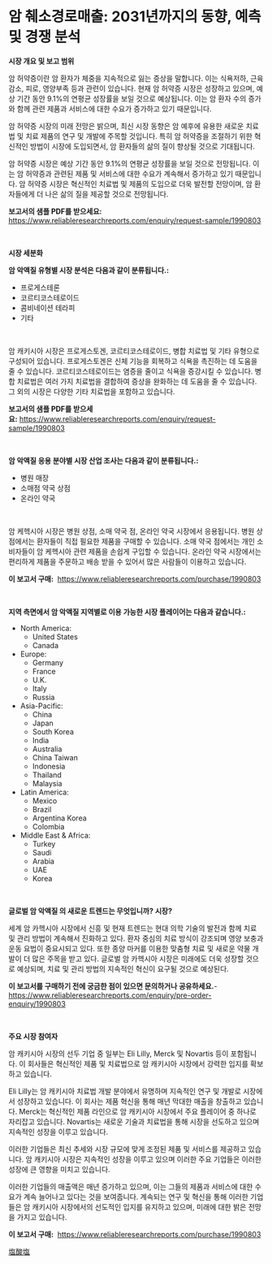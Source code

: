 <p><h1>암 췌소경로매출: 2031년까지의 동향, 예측 및 경쟁 분석</h1></p><p><strong>시장 개요 및 보고 범위</strong></p>
<p><p>암 허약증이란 암 환자가 체중을 지속적으로 잃는 증상을 말합니다. 이는 식욕저하, 근육 감소, 피로, 영양부족 등과 관련이 있습니다. 현재 암 허약증 시장은 성장하고 있으며, 예상 기간 동안 9.1%의 연평균 성장률을 보일 것으로 예상됩니다. 이는 암 환자 수의 증가와 함께 관련 제품과 서비스에 대한 수요가 증가하고 있기 때문입니다. </p><p>암 허약증 시장의 미래 전망은 밝으며, 최신 시장 동향은 암 예후에 유용한 새로운 치료법 및 치료 제품의 연구 및 개발에 주목할 것입니다. 특히 암 허약증을 조절하기 위한 혁신적인 방법이 시장에 도입되면서, 암 환자들의 삶의 질이 향상될 것으로 기대됩니다.</p><p>암 허약증 시장은 예상 기간 동안 9.1%의 연평균 성장률을 보일 것으로 전망됩니다. 이는 암 허약증과 관련된 제품 및 서비스에 대한 수요가 계속해서 증가하고 있기 때문입니다. 암 허약증 시장은 혁신적인 치료법 및 제품의 도입으로 더욱 발전할 전망이며, 암 환자들에게 더 나은 삶의 질을 제공할 것으로 전망됩니다.</p></p>
<p><strong>보고서의 샘플 PDF를 받으세요:</strong> <a href="https://www.reliableresearchreports.com/enquiry/request-sample/1990803">https://www.reliableresearchreports.com/enquiry/request-sample/1990803</a></p>
<p>&nbsp;</p>
<p><strong>시장 세분화</strong></p>
<p><strong>암 악액질 유형별 시장 분석은 다음과 같이 분류됩니다.:</strong></p>
<p><ul><li>프로게스테론</li><li>코르티코스테로이드</li><li>콤비네이션 테라피</li><li>기타</li></ul></p>
<p>&nbsp;</p>
<p><p>암 캐키시아 시장은 프로게스토겐, 코르티코스테로이드, 병합 치료법 및 기타 유형으로 구성되어 있습니다. 프로게스토겐은 신체 기능을 회복하고 식욕을 촉진하는 데 도움을 줄 수 있습니다. 코르티코스테로이드는 염증을 줄이고 식욕을 증강시킬 수 있습니다. 병합 치료법은 여러 가지 치료법을 결합하여 증상을 완화하는 데 도움을 줄 수 있습니다. 그 외의 시장은 다양한 기타 치료법을 포함하고 있습니다.</p></p>
<p><strong>보고서의 샘플 PDF를 받으세요:</strong>&nbsp;<a href="https://www.reliableresearchreports.com/enquiry/request-sample/1990803">https://www.reliableresearchreports.com/enquiry/request-sample/1990803</a></p>
<p>&nbsp;</p>
<p><strong> 암 악액질 응용 분야별 시장 산업 조사는 다음과 같이 분류됩니다.:</strong></p>
<p><ul><li>병원 매장</li><li>소매점 약국 상점</li><li>온라인 약국</li></ul></p>
<p>&nbsp;</p>
<p><p>암 케헥시아 시장은 병원 상점, 소매 약국 점, 온라인 약국 시장에서 응용됩니다. 병원 상점에서는 환자들이 직접 필요한 제품을 구매할 수 있습니다. 소매 약국 점에서는 개인 소비자들이 암 케헥시아 관련 제품을 손쉽게 구입할 수 있습니다. 온라인 약국 시장에서는 편리하게 제품을 주문하고 배송 받을 수 있어서 많은 사람들이 이용하고 있습니다.</p></p>
<p><strong>이 보고서 구매:</strong>&nbsp; <a href="https://www.reliableresearchreports.com/purchase/1990803">https://www.reliableresearchreports.com/purchase/1990803</a></p>
<p>&nbsp;</p>
<p><strong>지역 측면에서 암 악액질 지역별로 이용 가능한 시장 플레이어는 다음과 같습니다.:</strong></p>
<p><ul>
    <li>
        North America:
        <ul>
            <li>United States</li>
            <li>Canada</li>
        </ul>
    </li>
    <li>
        Europe:
        <ul>
            <li>Germany</li>
            <li>France</li>
            <li>U.K.</li>
            <li>Italy</li>
            <li>Russia</li>
        </ul>
    </li>
    <li>
        Asia-Pacific:
        <ul>
            <li>China</li>
            <li>Japan</li>
            <li>South Korea</li>
            <li>India</li>
            <li>Australia</li>
            <li>China Taiwan</li>
            <li>Indonesia</li>
            <li>Thailand</li>
            <li>Malaysia</li>
        </ul>
    </li>
    <li>
        Latin America:
        <ul>
            <li>Mexico</li>
            <li>Brazil</li>
            <li>Argentina Korea</li>
            <li>Colombia</li>
        </ul>
    </li>
    <li>
        Middle East & Africa:
        <ul>
            <li>Turkey</li>
            <li>Saudi</li>
            <li>Arabia</li>
            <li>UAE</li>
            <li>Korea</li>
        </ul>
    </li>
    </ul></p>
<p>&nbsp;</p>
<p><strong>글로벌 암 악액질 의 새로운 트렌드는 무엇입니까? 시장?</strong></p>
<p><p>세계 암 카헥시아 시장에서 신흥 및 현재 트렌드는 현대 의학 기술의 발전과 함께 치료 및 관리 방법이 계속해서 진화하고 있다. 환자 중심의 치료 방식이 강조되며 영양 보충과 운동 요법이 중요시되고 있다. 또한 종양 마커를 이용한 맞춤형 치료 및 새로운 약물 개발이 더 많은 주목을 받고 있다. 글로벌 암 카헥시아 시장은 미래에도 더욱 성장할 것으로 예상되며, 치료 및 관리 방법의 지속적인 혁신이 요구될 것으로 예상된다.</p></p>
<p><strong>이 보고서를 구매하기 전에 궁금한 점이 있으면 문의하거나 공유하세요.</strong>- <a href="https://www.reliableresearchreports.com/enquiry/pre-order-enquiry/1990803">https://www.reliableresearchreports.com/enquiry/pre-order-enquiry/1990803</a></p>
<p>&nbsp;</p>
<p><strong>주요 시장 참여자</strong></p>
<p><p>암 캐키시아 시장의 선두 기업 중 일부는 Eli Lilly, Merck 및 Novartis 등이 포함됩니다. 이 회사들은 혁신적인 제품 및 치료법으로 암 캐키시아 시장에서 강력한 입지를 확보하고 있습니다.</p><p>Eli Lilly는 암 캐키시아 치료법 개발 분야에서 유명하며 지속적인 연구 및 개발로 시장에서 성장하고 있습니다. 이 회사는 제품 혁신을 통해 매년 막대한 매출을 창출하고 있습니다. Merck는 혁신적인 제품 라인으로 암 캐키시아 시장에서 주요 플레이어 중 하나로 자리잡고 있습니다. Novartis는 새로운 기술과 치료법을 통해 시장을 선도하고 있으며 지속적인 성장을 이루고 있습니다.</p><p>이러한 기업들은 최신 추세와 시장 규모에 맞게 조정된 제품 및 서비스를 제공하고 있습니다. 암 캐키시아 시장은 지속적인 성장을 이루고 있으며 이러한 주요 기업들은 이러한 성장에 큰 영향을 미치고 있습니다.</p><p>이러한 기업들의 매출액은 매년 증가하고 있으며, 이는 그들의 제품과 서비스에 대한 수요가 계속 늘어나고 있다는 것을 보여줍니다. 계속되는 연구 및 혁신을 통해 이러한 기업들은 암 캐키시아 시장에서의 선도적인 입지를 유지하고 있으며, 미래에 대한 밝은 전망을 가지고 있습니다.</p></p>
<p><strong>이 보고서 구매:</strong>&nbsp;&nbsp;<a href="https://www.reliableresearchreports.com/purchase/1990803">https://www.reliableresearchreports.com/purchase/1990803</a></p>
<p><p><a href="https://github.com/DonaldShaw1965/Market-Research-Report-List-1/blob/main/30676109157.md">塩酸塩</a></p></p>
